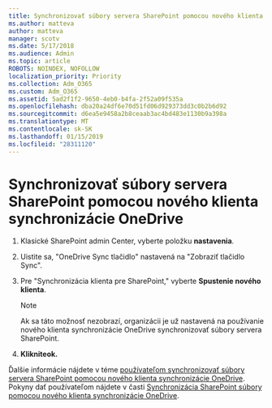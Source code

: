 ```yaml
---
title: Synchronizovať súbory servera SharePoint pomocou nového klienta synchronizácie OneDrive
ms.author: matteva
author: matteva
manager: scotv
ms.date: 5/17/2018
ms.audience: Admin
ms.topic: article
ROBOTS: NOINDEX, NOFOLLOW
localization_priority: Priority
ms.collection: Adm_O365
ms.custom: Adm_O365
ms.assetid: 5ad2f1f2-9650-4eb0-b4fa-2f52a09f535a
ms.openlocfilehash: dba20a24df6e70d51fd06d929373dd3c0b2b6d92
ms.sourcegitcommit: d6ea5e9458a2b8ceaab3ac4bd483e1130b9a398a
ms.translationtype: MT
ms.contentlocale: sk-SK
ms.lasthandoff: 01/15/2019
ms.locfileid: "28311120"
---
```

# <a name="sync-sharepoint-files-with-the-new-onedrive-sync-client"></a>Synchronizovať súbory servera SharePoint pomocou nového klienta synchronizácie OneDrive

1. Klasické SharePoint admin Center, vyberte položku **nastavenia**.
    
2. Uistite sa, "OneDrive Sync tlačidlo" nastavená na "Zobraziť tlačidlo Sync".
    
3. Pre "Synchronizácia klienta pre SharePoint," vyberte **Spustenie nového klienta**.
    
    > [!NOTE]
    > Ak sa táto možnosť nezobrazí, organizácii je už nastavená na používanie nového klienta synchronizácie OneDrive synchronizovať súbory servera SharePoint. 
  
4. **Klikniteok.**
    
Ďalšie informácie nájdete v téme [používateľom synchronizovať súbory servera SharePoint pomocou nového klienta synchronizácie OneDrive](https://go.microsoft.com/fwlink/?linkid=866433). Pokyny dať používateľom nájdete v časti [Synchronizácia SharePoint súbory pomocou nového klienta synchronizácie OneDrive](https://go.microsoft.com/fwlink/?linkid=866427).
  

